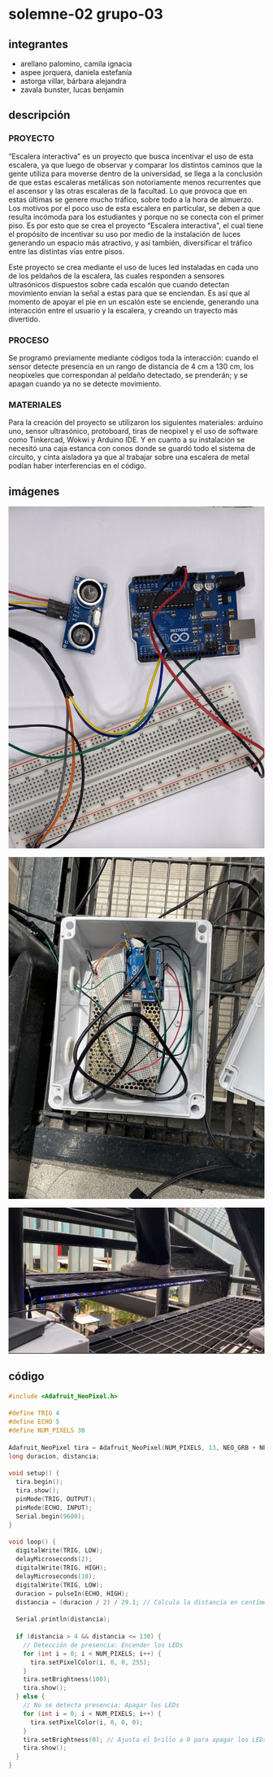 # solemne-02 grupo-03

## integrantes

* arellano palomino, camila ignacia
* aspee jorquera, daniela estefanía
* astorga villar, bárbara alejandra
* zavala bunster, lucas benjamín

## descripción

### PROYECTO

“Escalera interactiva” es un proyecto que busca incentivar el uso de esta escalera, ya que luego de observar y comparar los distintos caminos que la gente utiliza para moverse dentro de la universidad, se llega a la conclusión de que estas escaleras metálicas son notoriamente menos recurrentes que el ascensor y las otras escaleras de la facultad. Lo que provoca que en estas últimas se genere mucho tráfico, sobre todo a la hora de almuerzo. Los motivos por el poco uso de esta escalera en particular, se deben a que resulta incómoda para los estudiantes y porque no se conecta con el primer piso. 
Es por esto que se crea el proyecto “Escalera interactiva", el cual tiene el propósito de incentivar su uso por medio de la instalación de luces generando un espacio más atractivo, y así también, diversificar el tráfico entre las distintas vías entre pisos.

Este proyecto se crea mediante el uso de luces led instaladas en cada uno de los peldaños de la escalera, las cuales responden a sensores ultrasónicos dispuestos sobre cada escalón que cuando detectan movimiento envían la señal a estas para que se enciendan. Es así que al momento de apoyar el pie en un escalón este se enciende, generando una interacción entre el usuario y la escalera, y creando un trayecto más divertido.

### PROCESO

Se programó previamente mediante códigos toda la interacción: cuando el sensor detecte presencia en un rango de distancia de 4 cm a 130 cm, los neopixeles que correspondan al peldaño detectado, se prenderán; y se apagan cuando ya no se detecte movimiento. 

### MATERIALES

Para la creación del proyecto se utilizaron los siguientes materiales: arduino uno, sensor ultrasónico, protoboard, tiras de neopixel y el uso de software como Tinkercad, Wokwi y Arduino IDE. Y en cuanto a su instalación se necesitó una caja estanca con conos donde se guardó todo el sistema de circuito, y cinta aisladora ya que al trabajar sobre una escalera de metal podían haber interferencias en el código.

## imágenes

![circuito](./imagenes/circuito.jpg)

![caja](./imagenes/caja.jpg)

![escalera](./imagenes/escalera.jpg)

## código

```cpp
#include <Adafruit_NeoPixel.h>

#define TRIG 4
#define ECHO 5
#define NUM_PIXELS 30

Adafruit_NeoPixel tira = Adafruit_NeoPixel(NUM_PIXELS, 13, NEO_GRB + NEO_KHZ800);
long duracion, distancia;

void setup() {
  tira.begin();
  tira.show();
  pinMode(TRIG, OUTPUT);
  pinMode(ECHO, INPUT);
  Serial.begin(9600);
}

void loop() {
  digitalWrite(TRIG, LOW);
  delayMicroseconds(2);
  digitalWrite(TRIG, HIGH);
  delayMicroseconds(10);
  digitalWrite(TRIG, LOW);
  duracion = pulseIn(ECHO, HIGH);
  distancia = (duracion / 2) / 29.1; // Calcula la distancia en centímetros

  Serial.println(distancia);

  if (distancia > 4 && distancia <= 130) {
    // Detección de presencia: Encender los LEDs
    for (int i = 0; i < NUM_PIXELS; i++) {
      tira.setPixelColor(i, 0, 0, 255);
    }
    tira.setBrightness(100);
    tira.show();
  } else {
    // No se detecta presencia: Apagar los LEDs
    for (int i = 0; i < NUM_PIXELS; i++) {
      tira.setPixelColor(i, 0, 0, 0);
    }
    tira.setBrightness(0); // Ajusta el brillo a 0 para apagar los LEDs
    tira.show();
  }
}
```